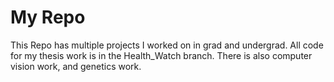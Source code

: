 # My Repo
This Repo has multiple projects I worked on in grad and undergrad. All code for my thesis work is in the Health_Watch branch. There is also computer vision work, and genetics work.
